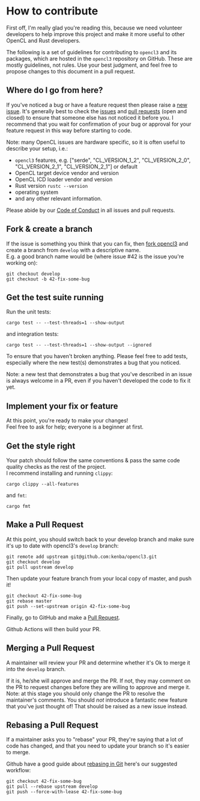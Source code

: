 # How to contribute

First off, I'm really glad you're reading this, because we need volunteer developers to help improve this project and make it more useful to other OpenCL and Rust developers.

The following is a set of guidelines for contributing to `opencl3` and its packages, which are hosted in the `opencl3` repository on GitHub. These are mostly guidelines, not rules. Use your best judgment, and feel free to propose changes to this document in a pull request.

## Where do I go from here?

If you've noticed a bug or have a feature request then please raise a [new issue](https://github.com/kenba/opencl3/issues/new).
It's generally best to check the [issues](https://github.com/kenba/opencl3/issues) and [pull requests](https://github.com/kenba/opencl3/pulls) (open and closed) to ensure that someone else has not noticed it before you. I recommend that you wait for confirmation of your bug or approval for your feature request in this way before starting to code.

Note: many OpenCL issues are hardware specific, so it is often useful to describe your setup, i.e.:

- `opencl3` features, e.g. ["serde", "CL_VERSION_1_2", "CL_VERSION_2_0", "CL_VERSION_2_1", "CL_VERSION_2_1"] or default
- OpenCL target device vendor and version
- OpenCL ICD loader vendor and version
- Rust version `rustc --version`
- operating system
- and any other relevant information.

Please abide by our [Code of Conduct](CODE_OF_CONDUCT.md) in all issues and pull requests.

## Fork & create a branch

If the issue is something you think that you can fix, then [fork opencl3](https://docs.github.com/en/get-started/quickstart/fork-a-repo) and create a branch from `develop` with a descriptive name.  
E.g. a good branch name would be (where issue #42 is the issue you're working on):

```shell
git checkout develop
git checkout -b 42-fix-some-bug
```

## Get the test suite running

Run the unit tests:

```shell
cargo test -- --test-threads=1 --show-output
```

and integration tests:

```shell
cargo test -- --test-threads=1 --show-output --ignored
```

To ensure that you haven't broken anything.
Please feel free to add tests, especially where the new test(s) demonstrates a bug that you noticed.

Note: a new test that demonstrates a bug that you've described in an issue is always welcome in a PR, even if you haven't developed the code to fix it yet.

## Implement your fix or feature

At this point, you're ready to make your changes!  
Feel free to ask for help; everyone is a beginner at first.

## Get the style right

Your patch should follow the same conventions & pass the same code quality checks as the rest of the project.  
I recommend installing and running `clippy`:

```shell
cargo clippy --all-features
```

and `fmt`:

```shell
cargo fmt
```

## Make a Pull Request

At this point, you should switch back to your develop branch and make sure it's up to date with opencl3's `develop` branch:

```shell
git remote add upstream git@github.com:kenba/opencl3.git
git checkout develop
git pull upstream develop
```

Then update your feature branch from your local copy of master, and push it!

```shell
git checkout 42-fix-some-bug
git rebase master
git push --set-upstream origin 42-fix-some-bug
```

Finally, go to GitHub and make a [Pull Request](https://docs.github.com/en/github/collaborating-with-pull-requests/proposing-changes-to-your-work-with-pull-requests/creating-a-pull-request).

Github Actions will then build your PR.

## Merging a Pull Request

A maintainer will review your PR and determine whether it's Ok to merge it into the `develop` branch.

If it is, he/she will approve and merge the PR. If not, they may comment on the PR to request changes before they are willing to approve and merge it.
Note: at this stage you should only change the PR to resolve the maintainer's comments.
You should *not* introduce a fantastic new feature that you've just thought of! That should be raised as a new issue instead.

## Rebasing a Pull Request

If a maintainer asks you to "rebase" your PR, they're saying that a lot of code has changed, and that you need to update your branch so it's easier to merge.

Github have a good guide about [rebasing in Git](https://docs.github.com/en/get-started/using-git/about-git-rebase) here's our suggested workflow:

```shell
git checkout 42-fix-some-bug
git pull --rebase upstream develop
git push --force-with-lease 42-fix-some-bug
```

